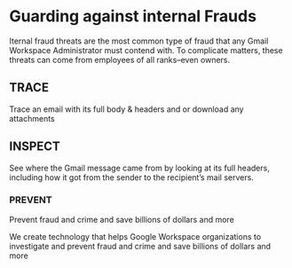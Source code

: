 # Guarding against internal Frauds
Iternal fraud threats are the most common type of fraud that any Gmail Workspace Administrator must contend with. To complicate matters, these threats can come from employees of all ranks–even owners.  

## TRACE
Trace an email with its full body & headers and or download any attachments

## INSPECT
See where the Gmail message came from by looking at its full headers, including how it got from the sender to the recipient’s mail servers.

### PREVENT
Prevent fraud and crime and save billions of dollars and more


We create technology that helps Google Workspace organizations to investigate and prevent fraud and crime and save billions of dollars and more
